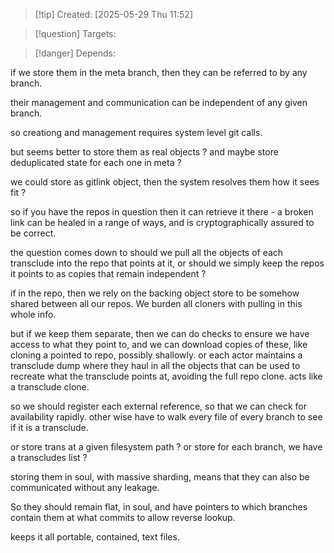 
>[!tip] Created: [2025-05-29 Thu 11:52]

>[!question] Targets: 

>[!danger] Depends: 

if we store them in the meta branch, then they can be referred to by any branch.

their management and communication can be independent of any given branch.

so creationg and management requires system level git calls.

but seems better to store them as real objects ? and maybe store deduplicated state for each one in meta ?

we could store as gitlink object, then the system resolves them how it sees fit ?

so if you have the repos in question then it can retrieve it there - a broken link can be healed in a range of ways, and is cryptographically assured to be correct.

the question comes down to should we pull all the objects of each transclude into the repo that points at it, or should we simply keep the repos it points to as copies that remain independent ?

if in the repo, then we rely on the backing object store to be somehow shared between all our repos.  We burden all cloners with pulling in this whole info.

but if we keep them separate, then we can do checks to ensure we have access to what they point to, and we can download copies of these, like cloning a pointed to repo, possibly shallowly.  or each actor maintains a transclude dump where they haul in all the objects that can be used to recreate what the transclude points at, avoiding the full repo clone.  acts like a transclude clone.

so we should register each external reference, so that we can check for availability rapidly. other wise have to walk every file of every branch to see if it is a transclude.

or store trans at a given filesystem path ?
or store for each branch, we have a transcludes list ?

storing them in soul, with massive sharding, means that they can also be communicated without any leakage.

So they should remain flat, in soul, and have pointers to which branches contain them at what commits to allow reverse lookup.

keeps it all portable, contained, text files.